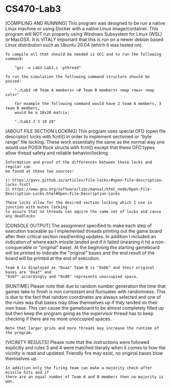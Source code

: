 # CS470-Lab3

[COMPILING AND RUNNING]
    This program was designed to be run a native Linux machine or using 
    Docker with a native Linux image/container. This program will NOT run
    properly using Windows Subsystem for Linux (WSL) or MacOSX. It is 
    VITALY important that this is run on a newer debian based Linux distribution
    such as Ubuntu 20.04 (which it was tested on).

    To compile all that should be needed is GCC and to run the following command:
    
        "gcc -o Lab3 Lab3.c -pthread"
        
    To run the simulation the following command structure should be passed:
        
        "./Lab3 <# Team A members> <# Team B members> <map rows> <map cols>"
        
        for example the following command would have 2 team A members, 3 team B members,
        would be a 10x20 matrix:
        
        "./Lab3 2 3 10 20"
    
[ABOUT FILE SECTION LOCKING]
    This program uses special OFD (open file descriptor) locks with fcntl() in order
    to implement sectioned or "byte range" file locking. These work essentially the
    same as the normal way one would use POSIX flock structs with fcntl() except that
    these OFD types allow thread safety and reliable behavior/locking.

    Information and proof of the differences between these locks and regular can
    be found at these two sources:

    1) https://gavv.github.io/articles/file-locks/#open-file-description-locks-fcntl
    2) https://www.gnu.org/software/libc/manual/html_node/Open-File-Description-Locks.html#Open-File-Description-Locks 

    These locks allow for the desired section locking which I use in junction with mutex locking
    to assure that no threads can aquire the same set of locks and cause any deadlocks

[CONSOLE OUTPUT]
    The assignment specified to make each step of execution traceable so I implemented
    threads printing out the game board after their critical section read/writing updates.
    In addition I included an indication of where each missile landed and if it failed
    (meaning it hit a non-conquerable or "original" base). At the beginning the starting 
    gameboard will be printed to indicate the "original" bases and the end result of the 
    board will be printed at the end of execution. 
    
    Team A is displayed as "0xaa" Team B is "0xbb" and their original bases are "0xaf" and
    "0xbf" accordingly and "0x00" represents unoccupied space.

[RUNTIME]
    Please note that due to random number generation the time that games take to finish is
    non consistant and fluctuates with randomness. This is due to the fact that random coordinates
    are always selected and one of the rules was that bases may blow themselves up if they landed
    on their own base. This can cause the gameboard to be almost completely filled up but then keep
    the program going as the supervisor thread has to keep checking if there are no more unoccupied spaces.

    Note that larger grids and more threads may increase the runtime of the program.

[VICINITY RESULTS]
    Please note that the instructions were followed explicitly and rules 3 and 4 were matched
    literally when it comes to how the vicinity is read and updated. Friendly fire may exist, no
    original bases blow themselves up. 
    
    In addition only the firing team can make a majority check after missile hits and if 
    there are an equal number of Team A and B members then no majority is won.
